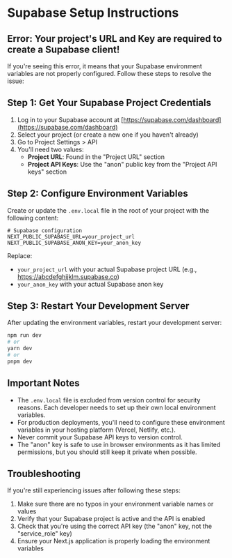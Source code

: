 # Supabase Setup Instructions

## Error: Your project's URL and Key are required to create a Supabase client!

If you're seeing this error, it means that your Supabase environment variables are not properly configured. Follow these steps to resolve the issue:

## Step 1: Get Your Supabase Project Credentials

1. Log in to your Supabase account at [https://supabase.com/dashboard](https://supabase.com/dashboard)
2. Select your project (or create a new one if you haven't already)
3. Go to Project Settings > API
4. You'll need two values:
   - **Project URL**: Found in the "Project URL" section
   - **Project API Keys**: Use the "anon" public key from the "Project API keys" section

## Step 2: Configure Environment Variables

Create or update the `.env.local` file in the root of your project with the following content:

```
# Supabase configuration
NEXT_PUBLIC_SUPABASE_URL=your_project_url
NEXT_PUBLIC_SUPABASE_ANON_KEY=your_anon_key
```

Replace:
- `your_project_url` with your actual Supabase project URL (e.g., https://abcdefghijklm.supabase.co)
- `your_anon_key` with your actual Supabase anon key

## Step 3: Restart Your Development Server

After updating the environment variables, restart your development server:

```bash
npm run dev
# or
yarn dev
# or
pnpm dev
```

## Important Notes

- The `.env.local` file is excluded from version control for security reasons. Each developer needs to set up their own local environment variables.
- For production deployments, you'll need to configure these environment variables in your hosting platform (Vercel, Netlify, etc.).
- Never commit your Supabase API keys to version control.
- The "anon" key is safe to use in browser environments as it has limited permissions, but you should still keep it private when possible.

## Troubleshooting

If you're still experiencing issues after following these steps:

1. Make sure there are no typos in your environment variable names or values
2. Verify that your Supabase project is active and the API is enabled
3. Check that you're using the correct API key (the "anon" key, not the "service_role" key)
4. Ensure your Next.js application is properly loading the environment variables
